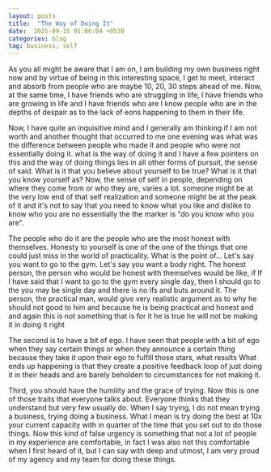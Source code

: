 ```yaml
---
layout: posts
title:  "The Way of Doing It"
date:  2025-09-15 01:06:04 +0530
categories: blog
tag: business, self
---
```

As you all might be aware that I am on, I am building my own business right now and by virtue of being in this interesting space, I get to meet, interact and absorb from people who are maybe 10, 20, 30 steps ahead of me. Now, at the same time, I have friends who are struggling in life, I have friends who are growing in life and I have friends who are I know people who are in the depths of despair as to the lack of eons happening to them in their life. 

Now, I have quite an inquisitive mind and I generally am thinking if I am not worth and another thought that occurred to me one evening was what was the difference between people who made it and people who were not essentially doing it. what is the way of doing it and I have a few pointers on this and the way of doing things lies in all other forms of pursuit, the sense of said. What is it that you believe about yourself to be true? What is it that you know yourself as? Now, the sense of self in people, depending on where they come from or who they are, varies a lot. someone might be at the very low end of that self realization and someone might be at the peak of it and it's not to say that you need to know what you like and dislike to know who you are no essentially the the marker is "do you know who you are". 

The people who do it are the people who are the most honest with themselves. 
Honesty to yourself is one of the one of the things that one could just miss in the world of practicality. What is the point of... Let's say you want to go to the gym. Let's say you want a body right. The honest person, the person who would be honest with themselves would be like, if If I have said that I want to go to the gym every single day, then I should go to the you may be single day and there is no ifs and buts around it. The person, the practical man, would give very realistic argument as to why he should not good to him and because he is being practical and honest and and again this is not something that is for it he is true he will not be making it in doing it right 

The second is to have a bit of ego. I have seen that people with a bit of ego when they say certain things or when they announce a certain thing because they take it upon their ego to fulfill those stars, what results What ends up happening is that they create a positive feedback loop of just doing it in their heads and are barely beholden to circumstances for not making it. 

Third, you should have the humility and the grace of trying. Now this is one of those traits that everyone talks about. Everyone thinks that they understand but very few usually do. When I say trying, I do not mean trying a business, trying doing a business. What I mean is try doing the best at 10x your current capacity with in quarter of the time that you set out to do those things. Now this kind of false urgency is something that not a lot of people in my experience are comfortable, in fact I was also not this comfortable when I first heard of it, but I can say with deep and utmost, I am very proud of my agency and my team for doing these things. 